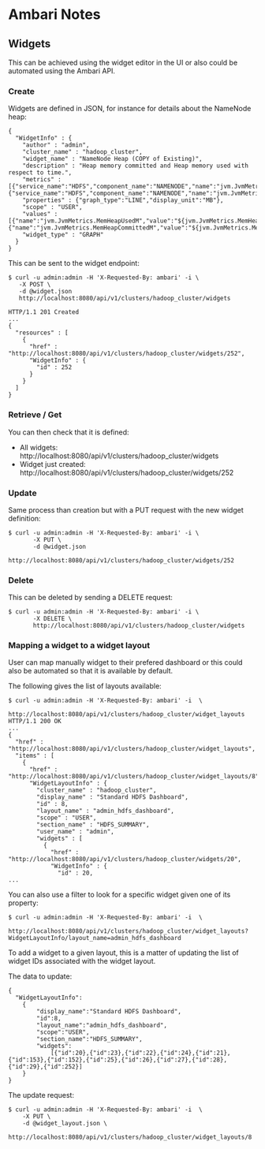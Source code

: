# Ambari Notes

## Widgets

This can be achieved using the widget editor in the UI or also could be automated using the Ambari API.

### Create

Widgets are defined in JSON, for instance for details about the NameNode heap:

    {  
      "WidgetInfo" : {
        "author" : "admin",
        "cluster_name" : "hadoop_cluster",
        "widget_name" : "NameNode Heap (COPY of Existing)",
        "description" : "Heap memory committed and Heap memory used with respect to time.",    
        "metrics" : [{"service_name":"HDFS","component_name":"NAMENODE","name":"jvm.JvmMetrics.MemHeapUsedM._avg","metric_path":"metrics/jvm/memHeapUsedM._avg"},{"service_name":"HDFS","component_name":"NAMENODE","name":"jvm.JvmMetrics.MemHeapCommittedM._avg","metric_path":"metrics/jvm/memHeapCommittedM._avg"}],
        "properties" : {"graph_type":"LINE","display_unit":"MB"},
        "scope" : "USER",    
        "values" : [{"name":"jvm.JvmMetrics.MemHeapUsedM","value":"${jvm.JvmMetrics.MemHeapUsedM._avg}"},{"name":"jvm.JvmMetrics.MemHeapCommittedM","value":"${jvm.JvmMetrics.MemHeapCommittedM._avg}"}],
        "widget_type" : "GRAPH"
      }
    }
    
This can be sent to the widget endpoint:
    
    $ curl -u admin:admin -H 'X-Requested-By: ambari' -i \
       -X POST \
       -d @widget.json
       http://localhost:8080/api/v1/clusters/hadoop_cluster/widgets
    
    HTTP/1.1 201 Created
    ...
    {
      "resources" : [
        {
          "href" : "http://localhost:8080/api/v1/clusters/hadoop_cluster/widgets/252",
          "WidgetInfo" : {
            "id" : 252
          }
        }
      ]
    }

### Retrieve / Get

You can then check that it is defined: 

* All widgets: http://localhost:8080/api/v1/clusters/hadoop_cluster/widgets
* Widget just created: http://localhost:8080/api/v1/clusters/hadoop_cluster/widgets/252
    
### Update

Same process than creation but with a PUT request with the new widget definition:

    $ curl -u admin:admin -H 'X-Requested-By: ambari' -i \
           -X PUT \
           -d @widget.json
           http://localhost:8080/api/v1/clusters/hadoop_cluster/widgets/252

### Delete

This can be deleted by sending a DELETE request:

    $ curl -u admin:admin -H 'X-Requested-By: ambari' -i \
           -X DELETE \
           http://localhost:8080/api/v1/clusters/hadoop_cluster/widgets

### Mapping a widget to a widget layout

User can map manually widget to their prefered dashboard or this could also be automated so that it is available by default.

The following gives the list of layouts available:

    $ curl -u admin:admin -H 'X-Requested-By: ambari' -i  \
        http://localhost:8080/api/v1/clusters/hadoop_cluster/widget_layouts
    HTTP/1.1 200 OK
    ...
    {
      "href" : "http://localhost:8080/api/v1/clusters/hadoop_cluster/widget_layouts",
      "items" : [
        {
          "href" : "http://localhost:8080/api/v1/clusters/hadoop_cluster/widget_layouts/8",
          "WidgetLayoutInfo" : {
            "cluster_name" : "hadoop_cluster",
            "display_name" : "Standard HDFS Dashboard",
            "id" : 8,
            "layout_name" : "admin_hdfs_dashboard",
            "scope" : "USER",
            "section_name" : "HDFS_SUMMARY",
            "user_name" : "admin",
            "widgets" : [
              {
                "href" : "http://localhost:8080/api/v1/clusters/hadoop_cluster/widgets/20",
                "WidgetInfo" : {
                  "id" : 20,
    ...
    
You can also use a filter to look for a specific widget given one of its property:

    $ curl -u admin:admin -H 'X-Requested-By: ambari' -i  \
        http://localhost:8080/api/v1/clusters/hadoop_cluster/widget_layouts?WidgetLayoutInfo/layout_name=admin_hdfs_dashboard

To add a widget to a given layout, this is a matter of updating the list of widget IDs associated with the widget layout.

The data to update:

    {
      "WidgetLayoutInfo":
    	{
    		"display_name":"Standard HDFS Dashboard",
    		"id":8,
    		"layout_name":"admin_hdfs_dashboard",
    		"scope":"USER",
    		"section_name":"HDFS_SUMMARY",
    		"widgets":
    			[{"id":20},{"id":23},{"id":22},{"id":24},{"id":21},{"id":153},{"id":152},{"id":25},{"id":26},{"id":27},{"id":28},{"id":29},{"id":252}]
    	}
    }

The update request:

    $ curl -u admin:admin -H 'X-Requested-By: ambari' -i  \
        -X PUT \
        -d @widget_layout.json \
        http://localhost:8080/api/v1/clusters/hadoop_cluster/widget_layouts/8
